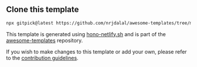 ## Clone this template

```bash
npx gitpick@latest https://github.com/nrjdalal/awesome-templates/tree/main/hono-apps/hono-netlify
```

This template is generated using [hono-netlify.sh](https://github.com/nrjdalal/awesome-templates/blob/main/.github/.scripts/hono-netlify.sh) and is part of the [awesome-templates](https://github.com/nrjdalal/awesome-templates) repository.

If you wish to make changes to this template or add your own, please refer to the [contribution guidelines](https://github.com/nrjdalal/awesome-templates?tab=readme-ov-file#contributing).

